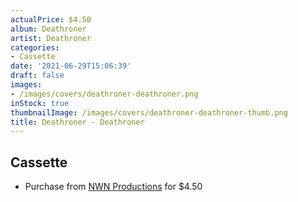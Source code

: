 ```yaml
---
actualPrice: $4.50
album: Deathroner
artist: Deathroner
categories:
- Cassette
date: '2021-06-29T15:06:39'
draft: false
images:
- /images/covers/deathroner-deathroner.png
inStock: true
thumbnailImage: /images/covers/deathroner-deathroner-thumb.png
title: Deathroner - Deathroner
---
```


## Cassette
* Purchase from [NWN Productions](http://shop.nwnprod.com/index.php?route=product/product&path=73&product_id=2080&sort=pd.name&order=ASC) for $4.50
